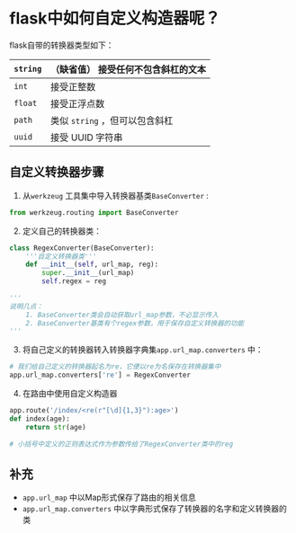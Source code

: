 # flask中如何自定义构造器呢？



flask自带的转换器类型如下：

| `string` | （缺省值） 接受任何不包含斜杠的文本 |
| -------- | ----------------------------------- |
| `int`    | 接受正整数                          |
| `float`  | 接受正浮点数                        |
| `path`   | 类似 `string` ，但可以包含斜杠      |
| `uuid`   | 接受 UUID 字符串                    |



## 自定义转换器步骤

1. 从`werkzeug` 工具集中导入转换器基类`BaseConverter` :

```python
from werkzeug.routing import BaseConverter
```



2. 定义自己的转换器类：

```python
class RegexConverter(BaseConverter):
    '''自定义转换器类'''
    def __init__(self, url_map, reg):
        super.__init__(url_map)
        self.regex = reg
        
'''
说明几点：
	1. BaseConverter类会自动获取url_map参数，不必显示传入
	2. BaseConverter基类有个regex参数，用于保存自定义转换器的功能
'''
```



3. 将自己定义的转换器转入转换器字典集`app.url_map.converters` 中：

```python
# 我们给自己定义的转换器起名为re，它便以re为名保存在转换器集中
app.url_map.converters['re'] = RegexConverter
```



4. 在路由中使用自定义构造器

```python
app.route('/index/<re(r"[\d]{1,3}"):age>')
def index(age):
    return str(age)
    
# 小括号中定义的正则表达式作为参数传给了RegexConverter类中的reg
```



## 补充

- `app.url_map` 中以Map形式保存了路由的相关信息
- `app.url_map.converters` 中以字典形式保存了转换器的名字和定义转换器的类

